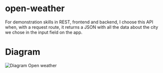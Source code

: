 # open-weather
For demonstration skills in REST, frontend and backend, I choose this API when, with a request route, it returns a JSON with all the data about the city we chose in the input field on the app.

# Diagram

<img src="https://github.com/AmadeuVerdeiro/open-weather/blob/main/Diagram%20Open%20weather.jpg)https://github.com/AmadeuVerdeiro/open-weather/blob/main/Diagram%20Open%20weather.jpg" alt="Diagram Open weather"/>
